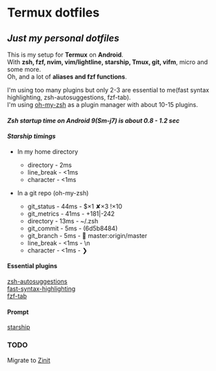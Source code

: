 
# Termux dotfiles

## ***Just my personal dotfiles***

This is my setup for **Termux** on **Android**.<br>
With **zsh, fzf, nvim, vim/lightline, starship, Tmux,
git, vifm**, micro and some more. <br>
Oh, and a lot of **aliases and fzf functions**.

I'm using too many plugins but only 2-3 are essential
to me(fast syntax highlighting, zsh-autosuggestions, fzf-tab).<br>
I'm using [oh-my-zsh](https://github.com/ohmyzsh/ohmyzsh.git) as a plugin manager with about
10-15 plugins.<br>
#### ***Zsh startup time on Android 9(Sm-j7) is about 0.8 - 1.2 sec***
#### ***Starship timings***
- In my home directory<br>
  - directory   -   2ms <br>
  - line_break  -  <1ms <br>
  - character   -  <1ms <br>

- In a git repo (oh-my-zsh)<br>
  - git_status   -  44ms  -   $×1 ✘×3 !×10<br>
  - git_metrics  -  41ms  -   +181|-242<br>
  - directory    -  13ms  -   ~/.zsh<br>
  - git_commit   -   5ms  -   (6d5b8484)<br>
  - git_branch   -   5ms  -    master:origin/master<br>
  - line_break   -  <1ms  -   \n<br>
  - character    -  <1ms  -   ❯

#### **Essential plugins**
[zsh-autosuggestions](https://github.com/zsh-users/zsh-autosuggestions.git)<br>
[fast-syntax-highlighting](https://github.com/zdharma/fast-syntax-highlighting.git)<br>
[fzf-tab](https://github.com/Aloxaf/fzf-tab.git)

#### **Prompt**
[starship](https://github.com/starship/starship.git)

### **TODO**
Migrate to [Zinit](https://github.com/zdharma/zinit.git)
